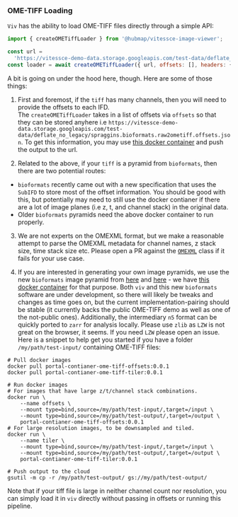 ### OME-TIFF Loading

`Viv` has the ability to load OME-TIFF files directly through a simple API:

```javascript
import { createOMETiffLoader } from '@hubmap/vitessce-image-viewer';

const url =
  'https://vitessce-demo-data.storage.googleapis.com/test-data/deflate_no_legacy/spraggins.bioformats.raw2ometiff.ome.tif';
const loader = await createOMETiffLoader({ url, offsets: [], headers: {} });
```

A bit is going on under the hood here, though. Here are some of those things:

1. First and foremost, if the `tiff` has many channels, then you will need to provide the offsets to each IFD.  
   The `createOMETiffLoader` takes in a list of offsets via `offsets` so that they can be stored anyhere i.e `https://vitessce-demo-data.storage.googleapis.com/test-data/deflate_no_legacy/spraggins.bioformats.raw2ometiff.offsets.json`. To get this information, you may use [this docker container](https://hub.docker.com/r/hubmap/portal-container-ome-tiff-offsets) and push the output to the url.

2. Related to the above, if your `tiff` is a pyramid from `bioformats`, then there are two potential routes:

- `bioformats` recently came out with a new specification that uses the `SubIFD` to store most of the offset information. You should be good with this, but potentially may need to still use the docker contianer if there are a lot of image planes (i.e z, t, and channel stack) in the original data.
- Older `bioformats` pyramids need the above docker container to run properly.

3. We are not experts on the OMEXML format, but we make a reasonable attempt to parse the OMEXML metadata for channel names, z stack size, time stack size etc. Please open a PR against the [`OMEXML`](https://github.com/hubmapconsortium/vitessce-image-viewer/tree/master/src/loaders/omeXML.js) class if it fails for your use case.

4. If you are interested in generating your own image pyramids, we use the new `bioformats` image pyramid from [here](https://github.com/glencoesoftware/bioformats2raw) and [here](https://github.com/glencoesoftware/raw2ometiff) - we have [this docker container](https://hub.docker.com/r/hubmap/portal-container-ome-tiff-tiler) for that purpose. Both `viv` and this new `bioformats` software are under development, so there will likely be tweaks and changes as time goes on, but the current implementation-pairing should be stable (it currently backs the public OME-TIFF demo as well as one of the not-public ones). Additionally, the intermediary `n5` format can be quickly ported to `zarr` for analysis locally. Please use `zlib` as `LZW` is not great on the browser, it seems. If you need `LZW` please open an issue. Here is a snippet to help get you started if you have a folder `/my/path/test-input/` containing OME-TIFF files:

```shell
# Pull docker images
docker pull portal-contianer-ome-tiff-offsets:0.0.1
docker pull portal-contianer-ome-tiff-tiler:0.0.1

# Run docker images
# For images that have large z/t/channel stack combinations.
docker run \
    --name offsets \
    --mount type=bind,source=/my/path/test-input/,target=/input \
    --mount type=bind,source=/my/path/test-output/,target=/output \
    portal-contianer-ome-tiff-offsets:0.0.1
# For large resolution images, to be downsampled and tiled.
docker run \
    --name tiler \
    --mount type=bind,source=/my/path/test-input/,target=/input \
    --mount type=bind,source=/my/path/test-output/,target=/output \
    portal-contianer-ome-tiff-tiler:0.0.1

# Push output to the cloud
gsutil -m cp -r /my/path/test-output/ gs://my/path/test-output/
```

Note that if your tiff file is large in neither channel count nor resolution, you can simply load it in `viv` directly without passing in offsets or running this pipeline.
